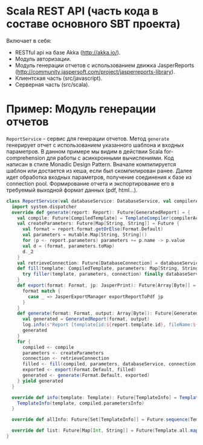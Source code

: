 # Scala REST API (часть кода в составе основного SBT проекта)

Включает в себя: 
* RESTful api на базе Akka (http://akka.io/).
* Модуль авторизации.
* Модуль генерации отчетов c использованием движка JasperReports (http://community.jaspersoft.com/project/jasperreports-library).
* Клиентская часть (src/javascript).
* Серверная часть (src/scala).

# Пример: Модуль генерации отчетов
`ReportService` - сервис для генерации отчетов. 
Метод `generate` генерирует отчет с использованием указанного шаблона и входных параметров.
В данном примере мы видим в действии Scala for-comprehension для работы с асинхронными вычислениями.
Код написан в стиле Monadic Design Pattern.
Вначале компилируется шаблон или достается из кеша, если был скомпилирован ранее. 
Далее идет обработка входных параметров, получение соединения к базе из connection pool.
Формирование отчета и экспортирование его в требуемый выходной формат данных (pdf, html...).

```scala
class ReportService(val databaseService: DatabaseService, val compilerActor: ActorRef, val filler: TemplateFiller = new TemplateFiller)(implicit system: ActorSystem, timeout: Timeout, log: LoggingAdapter) extends api.ReportService {
  import system.dispatcher
  override def generate(report: Report): Future[GeneratedReport] = {
    val compile: Future[CompiledTemplate] = TemplateCompiler(compilerActor, report.template)
    val createParameters: Future[Map[String, String]] = Future {
      val format = report.format.getOrElse(Format.Default)
      val parameters = mutable.Map[String, String]()
      for (p <- report.parameters) parameters += p.name -> p.value
      val d = (format, parameters.toMap)
      d._2
    }
    val retrieveConnection: Future[DatabaseConnection] = databaseService.retrieveConnection
    def fill(template: CompiledTemplate, parameters: Map[String, String], databaseService: DatabaseService, connection: DatabaseConnection): Future[JasperPrint] = Future {
      try filler(template, parameters, connection) finally databaseService.closeConnection(connection)
    }
    def export(format: Format, jp: JasperPrint): Future[Array[Byte]] = Future {
      format match {
        case _ => JasperExportManager exportReportToPdf jp
      }
    }
    def generate(format: Format, output: Array[Byte]): Future[GeneratedReport] = Future {
      val generated = GeneratedReport(format, output)
      log.info(s"Report [template[id:${report.template.id}, fileName:${report.template.fileName}]] generated.")
      generated
    }
    for {
      compiled <- compile
      parameters <- createParameters
      connection <- retrieveConnection
      filled <- fill(compiled, parameters, databaseService, connection)
      exported <- export(Format.Default, filled)
      generated <- generate(Format.Default, exported)
    } yield generated
  }

  override def info(template: Template): Future[TemplateInfo] = TemplateCompiler(compilerActor, template) map { compiled =>
    TemplateInfo(template, compiled.parametersInfo)
  }

  override def allInfo: Future[Set[TemplateInfo]] = Future.sequence(Template.all.map(info))

  override def list: Future[Map[Int, String]] = Future(Template.all.map(template => template.id -> template.name).toMap)
}
```
